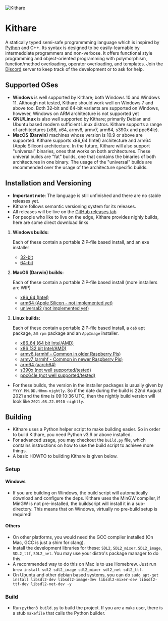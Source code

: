 ![Kithare](misc/banner.png)

# Kithare

 A statically typed semi-safe programmming language which is inspired by [Python](https://www.python.org) and C++. Its syntax is designed to be easily-learnable by intermeddiate programmers and non-verbose. It offers functional style programming and object-oriented programming with polymorphism, function/method overloading, operator overloading, and templates. Join the [Discord](https://discord.com/invite/hXvY8CzS7A) server to keep track of the development or to ask for help.

## Supported OSes

- **Windows** is well supported by Kithare; both Windows 10 and Windows 11. Although not tested, Kithare should work well on Windows 7 and above too. Both 32-bit and 64-bit variants are supported on Windows, however, Windows on ARM architecture is not supported yet
- **GNU/Linux** is also well supported by Kithare; primarily Debian and Ubuntu based modern sufficient Linux distros. Kithare supports a range of architectures (x86, x64, armv6, armv7, arm64, s390x and ppc64le).
- **MacOS (Darwin)** machines whose version is 10.9 or above are supported. Kithare supports x86_64 (Intel) architecture and arm64 (Apple Silicon) architecture. In the future, Kithare will also support "universal" binaries, ones that works on both architectures. These univeral builds are "fat" builds, one that contains the binaries of both architectures in one binary. The usage of the "universal" builds are recommended over the usage of the architecture specific builds.

## Installation and Versioning

- **Important note**: The language is still unfinished and there are no stable releases yet.
- Kithare follows semantic versioning system for its releases.
- All releases will be live on the [GitHub releases tab](https://github.com/Kithare/Kithare/releases)
- For people who like to live on the edge, Kithare provides nighly builds, here are some direct download links

1. **Windows builds:**

    Each of these contain a portable ZIP-file based install, and an exe installer
    - [32-bit](https://nightly.link/Kithare/Kithare/workflows/windows/main/kithare-windows-x86-installers.zip)
    - [64-bit](https://nightly.link/Kithare/Kithare/workflows/windows/main/kithare-windows-x64-installers.zip)

2. **MacOS (Darwin) builds:**

    Each of these contain a portable ZIP-file based install (more installers are WIP)
    - [x86_64 (Intel)](https://nightly.link/Kithare/Kithare/workflows/darwin/main/kithare-darwin-x64-installers.zip)
    - [arm64 (Apple Silicon - not implemented yet)](https://nightly.link/Kithare/Kithare/workflows/darwin/main/kithare-darwin-arm64-installers.zip)
    - [universal2 (not implemented yet)](https://nightly.link/Kithare/Kithare/workflows/darwin/main/kithare-darwin-universal2-installers.zip)

3. **Linux builds:**

    Each of these contain a portable ZIP-file based install, a `deb` apt package, an `rpm` package and an `AppImage` installer.
    - [x86_64 (64 bit Intel/AMD)](https://nightly.link/Kithare/Kithare/workflows/linux/main/kithare-linux-x64-installers.zip)
    - [x86 (32 bit Intel/AMD)](https://nightly.link/Kithare/Kithare/workflows/linux/main/kithare-linux-x86-installers.zip)
    - [armv6 (armhf - Common in older Raspberry Pis)](https://nightly.link/Kithare/Kithare/workflows/linux/main/kithare-linux-armv6-installers.zip)
    - [armv7 (armhf - Common in newer Raspberry Pis)](https://nightly.link/Kithare/Kithare/workflows/linux/main/kithare-linux-armv7-installers.zip)
    - [arm64 (aarch64)](https://nightly.link/Kithare/Kithare/workflows/linux/main/kithare-linux-arm64-installers.zip)
    - [s390x (not well supported/tested)](https://nightly.link/Kithare/Kithare/workflows/linux/main/kithare-linux-s390x-installers.zip)
    - [ppc64le (not well supported/tested)](https://nightly.link/Kithare/Kithare/workflows/linux/main/kithare-linux-ppc64le-installers.zip)

- For these builds, the version in the installer packages is usually given by `YYYY.MM.DD.HHmm-nightly`. So if the date during the build is 22nd August 2021 and the time is 09:10:36 UTC, then the nightly build version will look like `2021.08.22.0910-nightly`.

## Building

- Kithare uses a Python helper script to make building easier. So in order to build Kithare, you need Python v3.6 or above installed.
- For advanced usage, you may checkout the `build.py` file, which contains instructions on how to use the build script to achieve more things.
- A basic HOWTO to building Kithare is given below.

### Setup

#### Windows

- If you are building on Windows, the build script will automatically download and configure the deps. Kithare uses the MinGW compiler, if MinGW is not pre-installed, the buildscript will install it in a sub-directory. This means that on Windows, virtually no pre-build setup is required!

#### Others

- On other platforms, you would need the GCC compiler installed (On Mac, GCC is just a shim for clang).
- Install the development libraries for these: `SDL2`, `SDL2_mixer`, `SDL2_image`, `SDL2_ttf`, `SDL2_net`. You may use your distro's package manager to do this.
- A recommended way to do this on Mac is to use Homebrew. Just run `brew install sdl2 sdl2_image sdl2_mixer sdl2_net sdl2_ttf`.
- On Ubuntu and other debian based systems, you can do `sudo apt-get install libsdl2-dev libsdl2-image-dev libsdl2-mixer-dev libsdl2-ttf-dev libsdl2-net-dev -y`

### Build

- Run `python3 build.py` to build the project. If you are a `make` user, there is a stub `makefile` that calls the Python builder.
